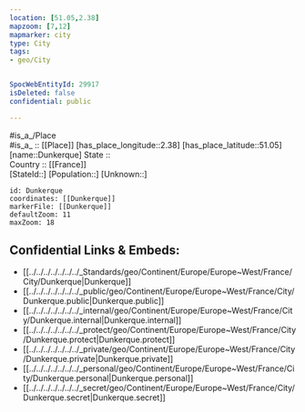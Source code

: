 ```yaml
---
location: [51.05,2.38] 
mapzoom: [7,12] 
mapmarker: city 
type: City
tags:
- geo/City


SpocWebEntityId: 29917
isDeleted: false
confidential: public

---
```

#is_a_/Place  
#is_a_ :: [[Place]] 
[has_place_longitude::2.38] 
[has_place_latitude::51.05] 
[name::Dunkerque] 
State ::  
Country :: [[France]]  
[StateId::] 
[Population::] 
[Unknown::] 


```leaflet
id: Dunkerque
coordinates: [[Dunkerque]] 
markerFile: [[Dunkerque]] 
defaultZoom: 11 
maxZoom: 18
```


## Confidential Links & Embeds: 
- [[../../../../../../../_Standards/geo/Continent/Europe/Europe~West/France/City/Dunkerque|Dunkerque]] 
- [[../../../../../../../_public/geo/Continent/Europe/Europe~West/France/City/Dunkerque.public|Dunkerque.public]] 
- [[../../../../../../../_internal/geo/Continent/Europe/Europe~West/France/City/Dunkerque.internal|Dunkerque.internal]] 
- [[../../../../../../../_protect/geo/Continent/Europe/Europe~West/France/City/Dunkerque.protect|Dunkerque.protect]] 
- [[../../../../../../../_private/geo/Continent/Europe/Europe~West/France/City/Dunkerque.private|Dunkerque.private]] 
- [[../../../../../../../_personal/geo/Continent/Europe/Europe~West/France/City/Dunkerque.personal|Dunkerque.personal]] 
- [[../../../../../../../_secret/geo/Continent/Europe/Europe~West/France/City/Dunkerque.secret|Dunkerque.secret]] 

